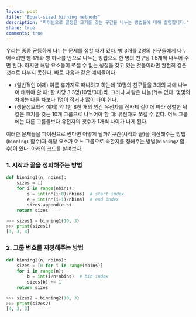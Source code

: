 ```yaml
---
layout: post
title: "Equal-sized binning methods"
description: "파이썬으로 일정한 크기를 갖는 구간을 나누는 방법들에 대해 설명합니다."
share: true
comments: true
---
```


우리는 종종 균등하게 나누는 문제를 접할 때가 있다. 빵 3개를 2명의 친구들에게 나누어주려면 빵 1개와 빵 하나를 반으로 나누는 방법으로 한 명의 친구당 1.5개씩 나누어 주면 된다. 하지만 해당 요소들이 쪼갤 수 없는 성질을 갖고 있는 것들이라면 완전히 같은 갯수로 나누지 못한다. 바로 다음과 같은 예제들이다.

* (일반적인 예제) 여름 휴가지로 떠나려고 하는데 10명의 친구들을 3대의 차에 나누어 태워야 할 때: 한 차당 3.3명(10명/3대)씩. 그러나 사람은 나눌(?)수 없다. 몇몇의 차에는 다른 차보다 1명이 적거나 많이 타야 한다.
* (생물정보학적 예제) 약 1만 8천 개의 인간 유전자를 전사체 길이에 따라 정렬한 뒤 같은 크기를 갖는 10개 그룹으로 나누어야 할 때: 유전자도 쪼갤 수 없다. 어느 그룹에는 다른 그룹들보다 유전자의 갯수가 1개씩 차이가 나게 된다.

이러한 문제들을 파이썬으로 짠다면 어떻게 될까? 구간(시작과 끝)을 계산해주는 방법(`binning1` 함수)과 해당 요소가 어느 그룹으로 속할지를 정해주는 방법(`binning2` 함수)이 있다. 아래의 코드를 살펴보자.

### 1. 시작과 끝을 정의해주는 방법

```python
def binning1(n, nbins):
    sizes = []
    for i in range(nbins):
        s = int(n*(i+0)/nbins)  # start index
        e = int(n*(i+1)/nbins)  # end index
        sizes.append(e-s)
    return sizes
```

```python
>>> sizes1 = binning1(10, 3)
>>> print(sizes1)
[3, 3, 4]
```

### 2. 그룹 번호를 지정해주는 방법

```python
def binning2(n, nbins):
    sizes = [0 for i in range(nbins)]
    for i in range(n):
        b = int(i/n*nbins)  # bin index
        sizes[b] += 1
    return sizes
```

```python
>>> sizes2 = binning2(10, 3)
>>> print(sizes2)
[4, 3, 3]
```

